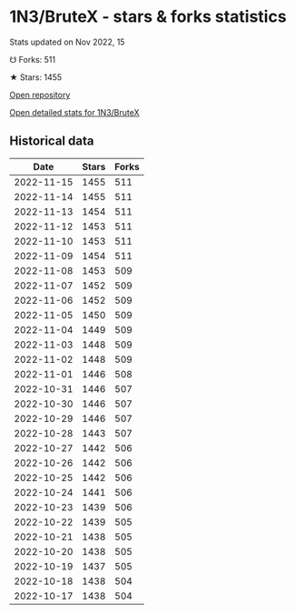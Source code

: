 # 1N3/BruteX - stars & forks statistics

Stats updated on Nov 2022, 15

☋ Forks: 511

★ Stars: 1455

[Open repository](https://github.com/1N3/BruteX)

[Open detailed stats for 1N3/BruteX](https://reviewgithub.com/rep/1N3/BruteX)

## Historical data
| Date | Stars | Forks |
|------|-------|-------|
| 2022-11-15 | 1455 | 511 | 
| 2022-11-14 | 1455 | 511 | 
| 2022-11-13 | 1454 | 511 | 
| 2022-11-12 | 1453 | 511 | 
| 2022-11-10 | 1453 | 511 | 
| 2022-11-09 | 1454 | 511 | 
| 2022-11-08 | 1453 | 509 | 
| 2022-11-07 | 1452 | 509 | 
| 2022-11-06 | 1452 | 509 | 
| 2022-11-05 | 1450 | 509 | 
| 2022-11-04 | 1449 | 509 | 
| 2022-11-03 | 1448 | 509 | 
| 2022-11-02 | 1448 | 509 | 
| 2022-11-01 | 1446 | 508 | 
| 2022-10-31 | 1446 | 507 | 
| 2022-10-30 | 1446 | 507 | 
| 2022-10-29 | 1446 | 507 | 
| 2022-10-28 | 1443 | 507 | 
| 2022-10-27 | 1442 | 506 | 
| 2022-10-26 | 1442 | 506 | 
| 2022-10-25 | 1442 | 506 | 
| 2022-10-24 | 1441 | 506 | 
| 2022-10-23 | 1439 | 506 | 
| 2022-10-22 | 1439 | 505 | 
| 2022-10-21 | 1438 | 505 | 
| 2022-10-20 | 1438 | 505 | 
| 2022-10-19 | 1437 | 505 | 
| 2022-10-18 | 1438 | 504 | 
| 2022-10-17 | 1438 | 504 | 

